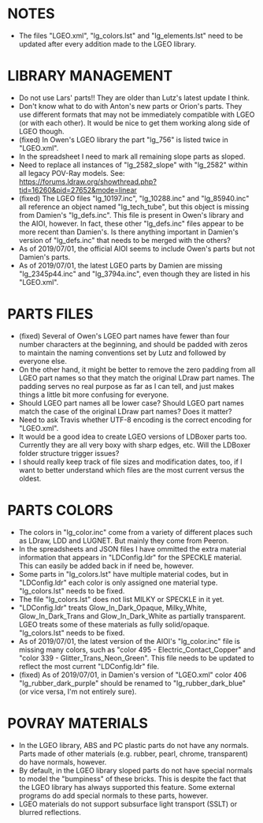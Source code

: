 # NOTES
* The files "LGEO.xml", "lg_colors.lst" and "lg_elements.lst" need to be updated after every addition made to the LGEO library.

# LIBRARY MANAGEMENT
* Do not use Lars' parts!! They are older than Lutz's latest update I think.
* Don't know what to do with Anton's new parts or Orion's parts. They use different formats that may not be immediately compatible with LGEO (or with each other). It would be nice to get them working along side of LGEO though.
* (fixed) In Owen's LGEO library the part "lg_756" is listed twice in "LGEO.xml".
* In the spreadsheet I need to mark all remaining slope parts as sloped.
* Need to replace all instances of "lg_2582_slope" with "lg_2582" within all legacy POV-Ray models. See: https://forums.ldraw.org/showthread.php?tid=16260&pid=27652&mode=linear
* (fixed) The LGEO files "lg_10197.inc", "lg_10288.inc" and "lg_85940.inc" all reference an object named "lg_tech_tube", but this object is missing from Damien's "lg_defs.inc". This file is present in Owen's library and the AIOI, however. In fact, these other "lg_defs.inc" files appear to be more recent than Damien's. Is there anything important in Damien's version of "lg_defs.inc" that needs to be merged with the others?
* As of 2019/07/01, the official AIOI seems to include Owen's parts but not Damien's parts.
* As of 2019/07/01, the latest LGEO parts by Damien are missing "lg_2345p44.inc" and "lg_3794a.inc", even though they are listed in his "LGEO.xml".

# PARTS FILES
* (fixed) Several of Owen's LGEO part names have fewer than four number characters at the beginning, and should be padded with zeros to maintain the naming conventions set by Lutz and followed by everyone else.
* On the other hand, it might be better to remove the zero padding from all LGEO part names so that they match the original LDraw part names. The padding serves no real purpose as far as I can tell, and just makes things a little bit more confusing for everyone.
* Should LGEO part names all be lower case? Should LGEO part names match the case of the original LDraw part names? Does it matter?
* Need to ask Travis whether UTF-8 encoding is the correct encoding for "LGEO.xml".
* It would be a good idea to create LGEO versions of LDBoxer parts too. Currently they are all very boxy with sharp edges, etc. Will the LDBoxer folder structure trigger issues?
* I should really keep track of file sizes and modification dates, too, if I want to better understand which files are the most current versus the oldest.

# PARTS COLORS
* The colors in "lg_color.inc" come from a variety of different places such as LDraw, LDD and LUGNET. But mainly they come from Peeron.
* In the spreadsheets and JSON files I have ommitted the extra material information that appears in "LDConfig.ldr" for the SPECKLE material. This can easily be added back in if need be, however.
* Some parts in "lg_colors.lst" have multiple material codes, but in "LDConfig.ldr" each color is only assigned one material type. "lg_colors.lst" needs to be fixed.
* The file "lg_colors.lst" does not list MILKY or SPECKLE in it yet.
* "LDConfig.ldr" treats Glow_In_Dark_Opaque, Milky_White, Glow_In_Dark_Trans and Glow_In_Dark_White as partially transparent. LGEO treats some of these materials as fully solid/opaque. "lg_colors.lst" needs to be fixed.
* As of 2019/07/01, the latest version of the AIOI's "lg_color.inc" file is missing many colors, such as "color 495 - Electric_Contact_Copper" and "color 339 - Glitter_Trans_Neon_Green". This file needs to be updated to reflect the most current "LDConfig.ldr" file.
* (fixed) As of 2019/07/01, in Damien's version of "LGEO.xml" color 406 "lg_rubber_dark_purple" should be renamed to "lg_rubber_dark_blue" (or vice versa, I'm not entirely sure).

# POVRAY MATERIALS
* In the LGEO library, ABS and PC plastic parts do not have any normals. Parts made of other materials (e.g. rubber, pearl, chrome, transparent) do have normals, however. 
* By default, in the LGEO library sloped parts do not have special normals to model the "bumpiness" of these bricks. This is despite the fact that the LGEO library has always supported this feature. Some external programs do add special normals to these parts, however.
* LGEO materials do not support subsurface light transport (SSLT) or blurred reflections.
